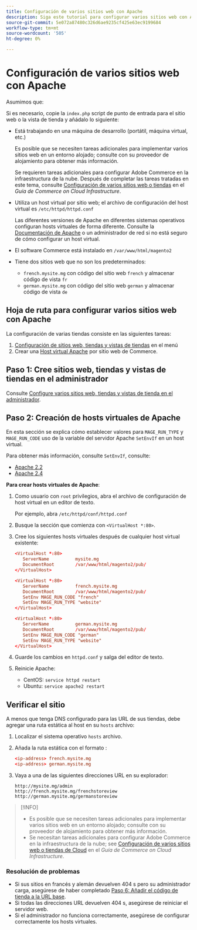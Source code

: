 ```yaml
---
title: Configuración de varios sitios web con Apache
description: Siga este tutorial para configurar varios sitios web con Apache.
source-git-commit: 5e072a87480c326d6ae9235cf425e63ec9199684
workflow-type: tm+mt
source-wordcount: '505'
ht-degree: 0%

---
```



# Configuración de varios sitios web con Apache

Asumimos que:

Si es necesario, copie la `index.php` script de punto de entrada para el sitio web o la vista de tienda y añádalo lo siguiente:

- Está trabajando en una máquina de desarrollo (portátil, máquina virtual, etc.)

   Es posible que se necesiten tareas adicionales para implementar varios sitios web en un entorno alojado; consulte con su proveedor de alojamiento para obtener más información.

   Se requieren tareas adicionales para configurar Adobe Commerce en la infraestructura de la nube. Después de completar las tareas tratadas en este tema, consulte [Configuración de varios sitios web o tiendas](https://experienceleague.adobe.com/docs/commerce-cloud-service/user-guide/configure-store/multiple-sites.html) en el _Guía de Commerce on Cloud Infrastructure_.

- Utiliza un host virtual por sitio web; el archivo de configuración del host virtual es `/etc/httpd/httpd.conf`

   Las diferentes versiones de Apache en diferentes sistemas operativos configuran hosts virtuales de forma diferente. Consulte la [Documentación de Apache](https://httpd.apache.org/docs/2.4/vhosts) o un administrador de red si no está seguro de cómo configurar un host virtual.

- El software Commerce está instalado en `/var/www/html/magento2`
- Tiene dos sitios web que no son los predeterminados:

   - `french.mysite.mg` con código del sitio web `french` y almacenar código de vista `fr`
   - `german.mysite.mg` con código del sitio web `german` y almacenar código de vista `de`

## Hoja de ruta para configurar varios sitios web con Apache

La configuración de varias tiendas consiste en las siguientes tareas:

1. [Configuración de sitios web, tiendas y vistas de tiendas](ms-admin.md) en el menú
1. Crear una [Host virtual Apache](#step-2-create-apache-virtual-hosts) por sitio web de Commerce.

## Paso 1: Cree sitios web, tiendas y vistas de tiendas en el administrador

Consulte [Configure varios sitios web, tiendas y vistas de tienda en el administrador](ms-admin.md).

## Paso 2: Creación de hosts virtuales de Apache

En esta sección se explica cómo establecer valores para `MAGE_RUN_TYPE` y `MAGE_RUN_CODE` uso de la variable del servidor Apache `SetEnvIf` en un host virtual.

Para obtener más información, consulte `SetEnvIf`, consulte:

- [Apache 2.2](https://httpd.apache.org/docs/2.2/mod/mod_setenvif.html)
- [Apache 2.4](https://httpd.apache.org/docs/2.4/mod/mod_setenvif.html)

**Para crear hosts virtuales de Apache**:

1. Como usuario con `root` privilegios, abra el archivo de configuración de host virtual en un editor de texto.

   Por ejemplo, abra `/etc/httpd/conf/httpd.conf`

1. Busque la sección que comienza con `<VirtualHost *:80>`.
1. Cree los siguientes hosts virtuales después de cualquier host virtual existente:

   ```conf
   <VirtualHost *:80>
      ServerName          mysite.mg
      DocumentRoot        /var/www/html/magento2/pub/
   </VirtualHost>
   
   <VirtualHost *:80>
      ServerName          french.mysite.mg
      DocumentRoot        /var/www/html/magento2/pub/
      SetEnv MAGE_RUN_CODE "french"
      SetEnv MAGE_RUN_TYPE "website"
   </VirtualHost>
   
   <VirtualHost *:80>
      ServerName          german.mysite.mg
      DocumentRoot        /var/www/html/magento2/pub/
      SetEnv MAGE_RUN_CODE "german"
      SetEnv MAGE_RUN_TYPE "website"
   </VirtualHost>
   ```

1. Guarde los cambios en `httpd.conf` y salga del editor de texto.
1. Reinicie Apache:

   - CentOS: `service httpd restart`
   - Ubuntu: `service apache2 restart`

## Verificar el sitio

A menos que tenga DNS configurado para las URL de sus tiendas, debe agregar una ruta estática al host en su `hosts` archivo:

1. Localizar el sistema operativo `hosts` archivo.
1. Añada la ruta estática con el formato :

   ```conf
   <ip-address> french.mysite.mg
   <ip-address> german.mysite.mg
   ```

1. Vaya a una de las siguientes direcciones URL en su explorador:

   ```http
   http://mysite.mg/admin
   http://french.mysite.mg/frenchstoreview
   http://german.mysite.mg/germanstoreview
   ```

>[!INFO]
>
>- Es posible que se necesiten tareas adicionales para implementar varios sitios web en un entorno alojado; consulte con su proveedor de alojamiento para obtener más información.
>- Se necesitan tareas adicionales para configurar Adobe Commerce en la infraestructura de la nube; see [Configuración de varios sitios web o tiendas de Cloud](https://experienceleague.adobe.com/docs/commerce-cloud-service/user-guide/configure-store/multiple-sites.html) en el _Guía de Commerce on Cloud Infrastructure_.


### Resolución de problemas

- Si sus sitios en francés y alemán devuelven 404 s pero su administrador carga, asegúrese de haber completado [Paso 6: Añadir el código de tienda a la URL base](ms-admin.md#step-6-add-the-store-code-to-the-base-url).
- Si todas las direcciones URL devuelven 404 s, asegúrese de reiniciar el servidor web.
- Si el administrador no funciona correctamente, asegúrese de configurar correctamente los hosts virtuales.

